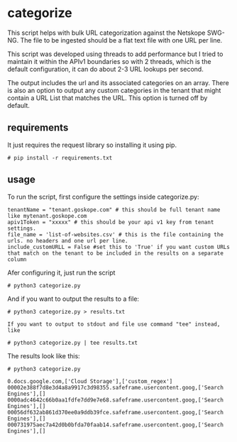 # categorize
 
This script helps with bulk URL categorization against the Netskope SWG-NG. The file to be ingested should be a flat text file with one URL per line. 

This script was developed using threads to add performance but I tried to maintain it within the APIv1 boundaries so with 2 threads, which is the default configuration, it can do about 2-3 URL lookups per second. 

The output includes the url and its associated categories on an array. There is also an option to output any custom categories in the tenant that might contain a URL List that matches the URL. This option is turned off by default. 

## requirements
It just requires the request library so installing it using pip. 

```
# pip install -r requirements.txt
```

## usage
To run the script, first configure the settings inside categorize.py: 

```
tenantName = "tenant.goskope.com" # this should be full tenant name like mytenant.goskope.com
apiv1Token = "xxxxx" # this should be your api v1 key from tenant settings.
file_name = 'list-of-websites.csv' # this is the file containing the urls. no headers and one url per line.
include_customURLL = False #set this to 'True' if you want custom URLs that match on the tenant to be included in the results on a separate column
```

Afer configuring it, just run the script

```
# python3 categorize.py
```

And if you want to output the results to a file: 

```
# python3 categorize.py > results.txt

If you want to output to stdout and file use command "tee" instead, like 

# python3 categorize.py | tee results.txt 
```

The results look like this: 

```
# python3 categorize.py

0.docs.google.com,['Cloud Storage'],['custom_regex']
00002e388f7d8e3d4a8a9917c3d98355.safeframe.usercontent.goog,['Search Engines'],[]
0000adc4642c66b0aa1fdfe7dd9e7e68.safeframe.usercontent.goog,['Search Engines'],[]
00056df632ab861d370ee0a9ddb39fce.safeframe.usercontent.goog,['Search Engines'],[]
000731975aec7a42d0b0bfda70faab14.safeframe.usercontent.goog,['Search Engines'],[]
```


